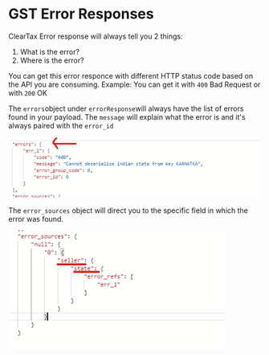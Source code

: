 # GST Error Responses

ClearTax Error response will always tell you 2 things:

1. What is the error?
2. Where is the error?

You can get this error responce with different HTTP status code based on the API you are consuming. Example: You can get it with `400` Bad Request or with `200` OK

The `errors`object under `errorResponse`will always have the list of errors found in your payload. The `message` will explain what the error is and it's always paired with the `error_id`

![Error response](../../../.gitbook/assets/image%20%2825%29.png)

The `error_sources` object will direct you to the specific field in which the error was found.

![](../../../.gitbook/assets/image%20%2817%29.png)

